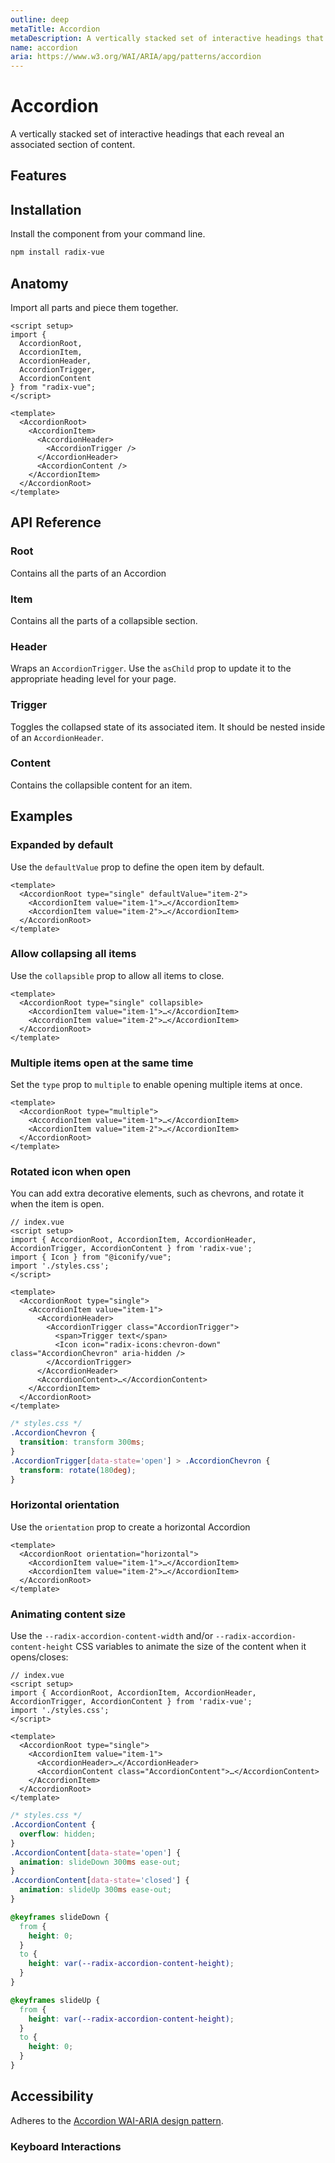 ```yaml
---
outline: deep
metaTitle: Accordion
metaDescription: A vertically stacked set of interactive headings that each reveal an associated section of content.
name: accordion
aria: https://www.w3.org/WAI/ARIA/apg/patterns/accordion
---
```


<script setup>
import Description from '../../components/Description.vue'
import HeroContainer from '../../components/HeroContainer.vue'
import DemoAccordion from '../../components/demo/Accordion/index.vue'
import PropsTable from '../../components/tables/PropsTable.vue'
import DataAttributesTable from '../../components/tables/DataAttributesTable.vue'
import CssVariablesTable from '../../components/tables/CssVariablesTable.vue'
import KeyboardTable from '../../components/tables/KeyboardTable.vue'
import Highlights from '../../components/Highlights.vue'
import HeroCodeGroup from '../../components/HeroCodeGroup.vue'
</script>

# Accordion

<Description>
A vertically stacked set of interactive headings that each reveal an
associated section of content.
</Description>

<HeroContainer>
<DemoAccordion />
<template v-slot:codeSlot>
<HeroCodeGroup>
<div filename="index.vue">

<<< ../../components/demo/Accordion/index.vue

</div>
<div filename="tailwind.config.js">

<<< ../../components/demo/Accordion/tailwind.config.js

</div>
</HeroCodeGroup>
</template>
</HeroContainer>

## Features

<Highlights
  :features="[
    'Full keyboard navigation.',
    'Supports horizontal/vertical orientation.',
    'Supports Right to Left direction.',
    'Can expand one or multiple items.',
    'Can be controlled or uncontrolled.'
  ]"
/>

## Installation

Install the component from your command line.

```bash
npm install radix-vue
```

## Anatomy

Import all parts and piece them together.

```vue
<script setup>
import {
  AccordionRoot,
  AccordionItem,
  AccordionHeader,
  AccordionTrigger,
  AccordionContent
} from "radix-vue";
</script>

<template>
  <AccordionRoot>
    <AccordionItem>
      <AccordionHeader>
        <AccordionTrigger />
      </AccordionHeader>
      <AccordionContent />
    </AccordionItem>
  </AccordionRoot>
</template>
```

## API Reference

### Root

Contains all the parts of an Accordion

<PropsTable
  :data="[
    {
      name: 'asChild',
      required: false,
      type: 'boolean',
      default: 'false',
      description: 'Change the default rendered element for the one passed as a child, merging their props and behavior.<br><br>Read our <a href=&quot;/guides/composition&quot;>Composition</a> guide for more details.',
    },
    {
      name: 'type',
      required: true,
      type: '&quot;single&quot; | &quot;multiple&quot;',
      typeSimple: 'enum',
      description: 'Determines whether one or multiple items can be opened at the same time.',
    },
    {
      name: 'defaultValue',
      required: false,
      type: 'string | string[]',
      description: 'The value of the item to expand when initially rendered. Use when you do not need to control the state of the items.',
    },
    {
      name: 'value',
      required: false,
      type: 'string | string[]',
      description: 'The controlled value of the item to expand. Must be binded with v-model.',
    },
    {
      name: 'collapsible',
      required: false,
      default: 'false',
      type: 'boolean',
      description: 'When <code>type</code> is <code>&quot;single&quot;</code>, allows closing content when clicking trigger for an open item.',
    },
    {
      name: 'disabled',
      required: false,
      type: 'boolean',
      default: 'false',
      description: 'When `true`, prevents the user from interacting with the accordion and all its items.',
    },
    {
      name: 'dir',
      required: false,
      type: '&quot;ltr&quot; | &quot;rtl&quot;',
      typeSimple: 'enum',
      default: '&quot;ltr&quot;',
      description: 'The reading direction of the accordion when applicable. If omitted, assumes LTR (left-to-right) reading mode.',
    },
    {
      name: 'orientation',
      required: false,
      type: '&quot;horizontal&quot; | &quot;vertical&quot;',
      typeSimple: 'enum',
      default: '&quot;vertical&quot;',
      description: 'The orientation of the Accordion',
    }
  ]"
/>


<DataAttributesTable
  :data="[
    {
      attribute: '[data-orientation]',
      values: ['vertical', 'horizontal'],
  }]"
/>

### Item

Contains all the parts of a collapsible section.

<PropsTable :data="[{
      name: 'asChild',
      required: false,
      type: 'boolean',
      default: 'false',
      description: 'Change the default rendered element for the one passed as a child, merging their props and behavior.<br><br>Read our <a href=&quot;/guides/composition&quot;>Composition</a> guide for more details.',
    },
    {
      name: 'disabled',
      required: false,
      type: 'boolean',
      default: 'false',
      description: 'When true, prevents the user from interacting with accordion and all items',
    },
    {
      name: 'value',
      required: true,
      type: 'string',
      description: 'A unique value for the item.',
    }]" />

<DataAttributesTable :data="[
    {
      attribute: '[data-state]',
      values: ['open', 'closed'],
    },
    {
      attribute: '[data-disabled]',
      values: 'Present when disabled',
    },
    {
      attribute: '[data-orientation]',
      values: ['vertical', 'horizontal'],
    }]" />

### Header

Wraps an `AccordionTrigger`. Use the `asChild` prop to update it to the appropriate heading level for your page.

<PropsTable :data="[{
      name: 'asChild',
      required: false,
      type: 'boolean',
      default: 'false',
      description: 'Change the default rendered element for the one passed as a child, merging their props and behavior.<br><br>Read our <a href=&quot;/guides/composition&quot;>Composition</a> guide for more details.',
    }]" />

<DataAttributesTable :data="[
    {
      attribute: '[data-state]',
      values: ['open', 'closed'],
    },
    {
      attribute: '[data-disabled]',
      values: 'Present when disabled',
    },
    {
      attribute: '[data-orientation]',
      values: ['vertical', 'horizontal'],
    }]" />

### Trigger

Toggles the collapsed state of its associated item. It should be nested inside of an `AccordionHeader`.

<PropsTable :data="[{
      name: 'asChild',
      required: false,
      type: 'boolean',
      default: 'false',
      description: 'Change the default rendered element for the one passed as a child, merging their props and behavior.<br><br>Read our <a href=&quot;/guides/composition&quot;>Composition</a> guide for more details.',
    }]" />

<DataAttributesTable :data="[
    {
      attribute: '[data-state]',
      values: ['open', 'closed'],
    },
    {
      attribute: '[data-disabled]',
      values: 'Present when disabled',
    },
    {
      attribute: '[data-orientation]',
      values: ['vertical', 'horizontal'],
    }]" />

### Content

Contains the collapsible content for an item.

<PropsTable :data="[{
      name: 'asChild',
      required: false,
      type: 'boolean',
      default: 'false',
      description: 'Change the default rendered element for the one passed as a child, merging their props and behavior.<br><br>Read our <a href=&quot;/guides/composition&quot;>Composition</a> guide for more details.',
    }]" />

<DataAttributesTable :data="[
    {
      attribute: '[data-state]',
      values: ['open', 'closed'],
    },
    {
      attribute: '[data-disabled]',
      values: 'Present when disabled',
    },
    {
      attribute: '[data-orientation]',
      values: ['vertical', 'horizontal'],
    }]" />

<CssVariablesTable :data="[
    {
      cssVariable: '--radix-accordion-content-width',
      description: 'The width of the content when it opens/closes',
    },
    {
      cssVariable: '--radix-accordion-content-height',
      description: 'The height of the content when it opens/closes',
    }]"
/>

## Examples

### Expanded by default

Use the `defaultValue` prop to define the open item by default.

```vue line=2
<template>
  <AccordionRoot type="single" defaultValue="item-2">
    <AccordionItem value="item-1">…</AccordionItem>
    <AccordionItem value="item-2">…</AccordionItem>
  </AccordionRoot>
</template>
```

### Allow collapsing all items

Use the `collapsible` prop to allow all items to close.

```vue line=2
<template>
  <AccordionRoot type="single" collapsible>
    <AccordionItem value="item-1">…</AccordionItem>
    <AccordionItem value="item-2">…</AccordionItem>
  </AccordionRoot>
</template>
```

### Multiple items open at the same time

Set the `type` prop to `multiple` to enable opening multiple items at once.

```vue line=2
<template>
  <AccordionRoot type="multiple">
    <AccordionItem value="item-1">…</AccordionItem>
    <AccordionItem value="item-2">…</AccordionItem>
  </AccordionRoot>
</template>
```

### Rotated icon when open

You can add extra decorative elements, such as chevrons, and rotate it when the item is open.

```vue line=14
// index.vue
<script setup>
import { AccordionRoot, AccordionItem, AccordionHeader, AccordionTrigger, AccordionContent } from 'radix-vue';
import { Icon } from "@iconify/vue";
import './styles.css';
</script>

<template>
  <AccordionRoot type="single">
    <AccordionItem value="item-1">
      <AccordionHeader>
        <AccordionTrigger class="AccordionTrigger">
          <span>Trigger text</span>
          <Icon icon="radix-icons:chevron-down" class="AccordionChevron" aria-hidden />
        </AccordionTrigger>
      </AccordionHeader>
      <AccordionContent>…</AccordionContent>
    </AccordionItem>
  </AccordionRoot>
</template>
```

```css line=5-7
/* styles.css */
.AccordionChevron {
  transition: transform 300ms;
}
.AccordionTrigger[data-state='open'] > .AccordionChevron {
  transform: rotate(180deg);
}
```

### Horizontal orientation

Use the `orientation` prop to create a horizontal Accordion

```vue line=2
<template>
  <AccordionRoot orientation="horizontal">
    <AccordionItem value="item-1">…</AccordionItem>
    <AccordionItem value="item-2">…</AccordionItem>
  </AccordionRoot>
</template>
```

### Animating content size

Use the `--radix-accordion-content-width` and/or `--radix-accordion-content-height` CSS variables to animate the size of the content when it opens/closes:

```vue line=11
// index.vue
<script setup>
import { AccordionRoot, AccordionItem, AccordionHeader, AccordionTrigger, AccordionContent } from 'radix-vue';
import './styles.css';
</script>

<template>
  <AccordionRoot type="single">
    <AccordionItem value="item-1">
      <AccordionHeader>…</AccordionHeader>
      <AccordionContent class="AccordionContent">…</AccordionContent>
    </AccordionItem>
  </AccordionRoot>
</template>
```

```css line=21,27
/* styles.css */
.AccordionContent {
  overflow: hidden;
}
.AccordionContent[data-state='open'] {
  animation: slideDown 300ms ease-out;
}
.AccordionContent[data-state='closed'] {
  animation: slideUp 300ms ease-out;
}

@keyframes slideDown {
  from {
    height: 0;
  }
  to {
    height: var(--radix-accordion-content-height);
  }
}

@keyframes slideUp {
  from {
    height: var(--radix-accordion-content-height);
  }
  to {
    height: 0;
  }
}
```

## Accessibility

Adheres to the [Accordion WAI-ARIA design pattern](https://www.w3.org/WAI/ARIA/apg/patterns/accordion).

### Keyboard Interactions

<KeyboardTable :data="[
    {
      keys: ['Space'],
      description: 'When focus is on an <code>AccordionTrigger</code> of a collapsed section, expands the section.',
    },
    {
      keys: ['Enter'],
      description: 'When focus is on an <code>AccordionTrigger</code> of a collapsed section, expands the section.',
    },
    {
      keys: ['Tab'],
      description: 'Moves focus to the next focusable element.',
    },
    {
      keys: ['Shift + Tab'],
      description: 'Moves focus to the previous focusable element.',
    },
    {
      keys: ['ArrowDown'],
      description: 'Moves focus to the next <code>AccordionTrigger</code> when <code>orientation</code> is <code>vertical</code>.',
    },
    {
      keys: ['ArrowUp'],
      description: 'Moves focus to the previous <code>AccordionTrigger</code> when <code>orientation</code> is <code>vertical</code>.',
    },
    {
      keys: ['ArrowRight'],
      description: 'Moves focus to the next <code>AccordionTrigger</code> when <code>orientation</code> is <code>horizontal</code>.',
    },
    {
      keys: ['ArrowLeft'],
      description: 'Moves focus to the previous <code>AccordionTrigger</code> when <code>orientation</code> is <code>horizontal</code>.',
    },
    {
      keys: ['Home'],
      description: 'When focus is on an <code>AccordionTrigger</code>, moves focus to the start <code>AccordionTrigger</code>.',
    },
    {
      keys: ['End'],
      description: 'When focus is on an <code>AccordionTrigger</code>, moves focus to the last <code>AccordionTrigger</code>.',
    }]" />